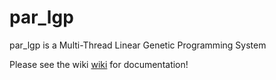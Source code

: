 # par_lgp

par_lgp is a Multi-Thread Linear Genetic Programming System

Please see the wiki  [wiki](https://github.com/BigTuna08/par_lgp/wiki) for documentation!
